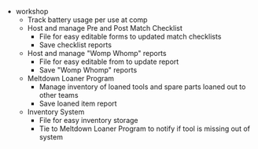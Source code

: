- workshop
  - Track battery usage per use at comp
  - Host and manage Pre and Post Match Checklist
    - File for easy editable forms to updated match checklists
    - Save checklist reports
  - Host and manage "Womp Whomp" reports
    - File for easy editable from to update report
    - Save "Womp Whomp" reports
  - Meltdown Loaner Program
    - Manage inventory of loaned tools and spare parts loaned out to other teams
    - Save loaned item report
  - Inventory System
    - File for easy inventory storage
    - Tie to Meltdown Loaner Program to notify if tool is missing out of system